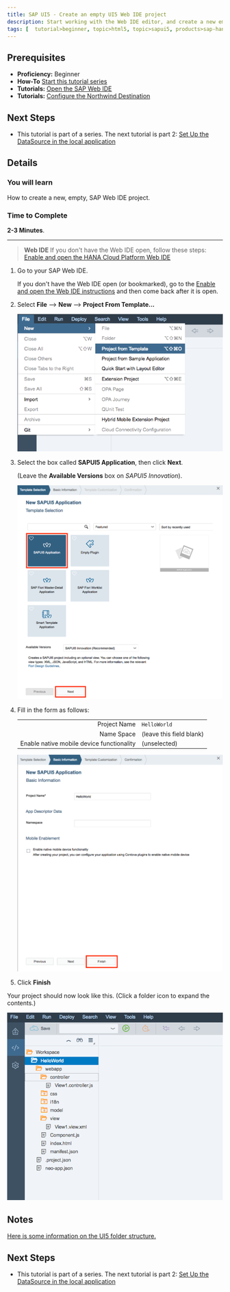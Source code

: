 ```yaml
---
title: SAP UI5 - Create an empty UI5 Web IDE project
description: Start working with the Web IDE editor, and create a new empty UI5 Web IDE project
tags: [  tutorial>beginner, topic>html5, topic>sapui5, products>sap-hana-cloud-platform ]
---
```

## Prerequisites  
- **Proficiency:** Beginner
- **How-To** [Start this tutorial series](http://www.sap.com/developer/tutorials/sapui5-webide-open-webide.html)
- **Tutorials:**  [Open the SAP Web IDE](http://www.sap.com/developer/tutorials/sapui5-webide-open-webide.html)
- **Tutorials:**  [Configure the Northwind Destination](http://www.sap.com/developer/tutorials/hcp-create-destination.html)

## Next Steps
- This tutorial is part of a series.  The next tutorial is part 2: [Set Up the DataSource in the local application](http://www.sap.com/developer/tutorials/sapui5-webide-setup-datasource.html)

## Details
### You will learn  
How to create a new, empty, SAP Web IDE project.  

### Time to Complete
**2-3 Minutes**.

---
> **Web IDE** If you don't have the Web IDE open, follow these steps: [Enable and open the HANA Cloud Platform Web IDE](http://www.sap.com/developer/tutorials/sapui5-webide-open-webide.html)

1.  Go to your SAP Web IDE.  

    If you don't have the Web IDE open (or bookmarked), go to the [Enable and open the Web IDE instructions](http://www.sap.com/developer/tutorials/sapui5-webide-open-webide.html) and then come back after it is open.

2.  Select **File** --> **New** --> **Project From Template...**

    ![Activating the SAP Web IDE search pane](create-project-from-template.png)

3.  Select the box called **SAPUI5 Application**, then click **Next**.

    (Leave the **Available Versions** box on *SAPUI5 Innovation*).

    ![Activating the SAP Web IDE search pane](select-sapui5-application.png)

4.  Fill in the form as follows:

    |                                           |                           |
    | -----------------------------------------:| ------------------------- |
    | Project Name                              | `HelloWorld`              |
    | Name Space                                | (leave this field blank)  |
    | Enable native mobile device functionality | (unselected)              |

    ![Activating the SAP Web IDE search pane](fill-in-form.png)

5.  Click **Finish**

Your project should now look like this.  (Click a folder icon to expand the contents.)
  
![Activating the SAP Web IDE search pane](new-helloworld-application.png)

## Notes
[Here is some information on the UI5 folder structure.](https://sapui5.hana.ondemand.com/#docs/guide/003f755d46d34dd1bbce9ffe08c8d46a.html)

## Next Steps
 - This tutorial is part of a series.  The next tutorial is part 2: [Set Up the DataSource in the local application](http://www.sap.com/developer/tutorials/sapui5-webide-setup-datasource.html)
